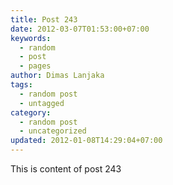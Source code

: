 ```yaml
---
title: Post 243
date: 2012-03-07T01:53:00+07:00
keywords:
  - random
  - post
  - pages
author: Dimas Lanjaka
tags:
  - random post
  - untagged
category:
  - random post
  - uncategorized
updated: 2012-01-08T14:29:04+07:00
---
```

This is content of post 243